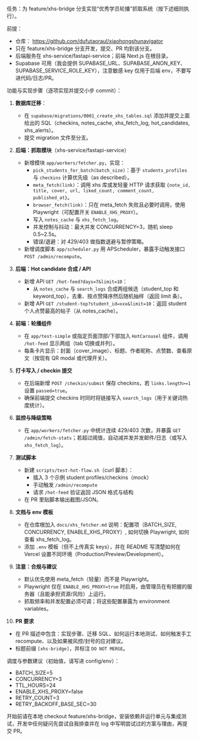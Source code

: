 任务：为 feature/xhs-bridge 分支实现“优秀学员轮播”抓取系统（按下述细则执行）。

前提：
- 仓库： https://github.com/dufutaoraul/xiaohongshunavigator
- 只在 feature/xhs-bridge 分支开发，提交、PR 均到该分支。
- 后端服务在 xhs-service/fastapi-service；前端 Next.js 在根目录。
- Supabase 可用（我会提供 SUPABASE_URL、SUPABASE_ANON_KEY、SUPABASE_SERVICE_ROLE_KEY），注意敏感 key 仅用于后端 env，不要写进代码/日志/PR。

功能与实现步骤（逐项实现并提交小步 commit）：

1) **数据库迁移**：
   - 在 `supabase/migrations/0001_create_xhs_tables.sql` 添加并提交上面给出的 SQL（checkins, notes_cache, xhs_fetch_log, hot_candidates, xhs_alerts）。
   - 提交 migration 文件至分支。

2) **后端：抓取模块**（xhs-service/fastapi-service）
   - 新增模块 `app/workers/fetcher.py`，实现：
     - `pick_students_for_batch(batch_size)`：基于 `students_profiles` 与 `checkins` 计算优先级（as described）。
     - `meta_fetch(link)`：调用 xhs 库或发轻量 HTTP 请求获取 `{note_id, title, cover, url, liked_count, comment_count, published_at}`。
     - `browser_fetch(link)`：只在 meta_fetch 失败且必要时调用，使用 Playwright（可配置开关 `ENABLE_XHS_PROXY`）。
     - 写入 `notes_cache` 与 `xhs_fetch_log`。
     - 并发控制与抖动：最大并发 CONCURRENCY=3，随机 sleep 0.5~2.5s。
     - 错误/退避：对 429/403 做指数退避与暂停策略。
   - 新增调度脚本 `app/scheduler.py` 用 APScheduler，暴露手动触发接口 `POST /admin/recompute`。

3) **后端：Hot candidate 合成 / API**
   - 新增 API `GET /hot-feed?days=7&limit=10`：
     - 从 `notes_cache` 与 `search_logs` 合成两组候选（student_top 和 keyword_top），去重、按点赞降序然后随机抽样（返回 limit 条）。
   - 新增 API `GET /student-top?student_id=xxx&limit=10`：返回 student 个人点赞最高的帖子（从 notes_cache）。

4) **前端：轮播组件**
   - 在 `app/test-simple` 或指定页面顶部/下部加入 `HotCarousel` 组件，调用 `/hot-feed` 显示两组（tab 切换或并列）。
   - 每条卡片显示：封面（cover_image）、标题、作者昵称、点赞数、查看原文（按现有 QR modal 或代理开关）。

5) **打卡写入 / checkin 提交**
   - 在后端新增 `POST /checkin/submit` 保存 checkins，若 `links.length>=1` 设置 `passed=true`。
   - 确保前端提交 checkins 时同时将链接写入 `search_logs`（用于关键词热度统计）。

6) **监控与降级策略**
   - 在 `app/workers/fetcher.py` 中统计连续 429/403 次数，并暴露 `GET /admin/fetch-stats`；若超过阈值，自动减并发并发邮件/日志（或写入 `xhs_fetch_log`）。

7) **测试脚本**
   - 新建 `scripts/test-hot-flow.sh`（curl 脚本）：
     - 插入 3 个示例 student profiles/checkins（mock）
     - 手动触发 `/admin/recompute`
     - 请求 `/hot-feed` 验证返回 JSON 格式与结构
   - 在 PR 里贴脚本输出截图/JSON。

8) **文档与 env 模板**
   - 在仓库根加入 `docs/xhs_fetcher.md` 说明：配置项（BATCH_SIZE, CONCURRENCY, ENABLE_XHS_PROXY）, 如何切换 Playwright, 如何查看 xhs_fetch_log。
   - 添加 `.env` 模板（但不上传真实 keys），并在 README 写清楚如何在 Vercel 设置不同环境（Production/Preview/Development）。

9) **注意：合规与建议**
   - 默认优先使用 meta_fetch（轻量）而不是 Playwright。
   - Playwright 仅在 `ENABLE_XHS_PROXY=true` 时启用，由管理员在有把握的服务器（且能承担资源/风险）上运行。
   - 抓取频率和并发配置必须可调；将这些配置暴露为 environment variables。

10) **PR 要求**
   - 在 PR 描述中包含：实现步骤、迁移 SQL、如何运行本地测试、如何触发手工 recompute、以及如果被风控/封号的应对建议。
   - 标题前缀 `[xhs-bridge]`，并标注 `DO NOT MERGE`。

调度与参数建议（初始值，请写进 config/env）：
- BATCH_SIZE=5
- CONCURRENCY=3
- TTL_HOURS=24
- ENABLE_XHS_PROXY=false
- RETRY_COUNT=3
- RETRY_BACKOFF_BASE_SEC=30

开始前请在本地 checkout feature/xhs-bridge，安装依赖并运行单元与集成测试，开发中任何疑问先尝试自我排查并在 log 中写明尝试过的方案与理由，再提交 PR。
